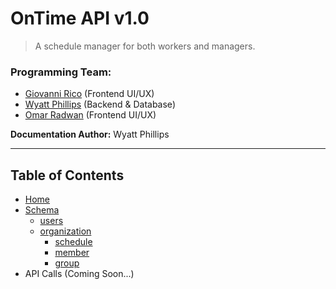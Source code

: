 # OnTime API v1.0

> A schedule manager for both workers and managers.

### Programming Team:
* [Giovanni Rico](mailto:ricog@wit.edu) (Frontend UI/UX)
* [Wyatt Phillips](mailto:phillipsw1@wit.edu) (Backend & Database)
* [Omar Radwan](mailto:radwano@wit.edu) (Frontend UI/UX)

**Documentation Author:** Wyatt Phillips

---

## Table of Contents
* [Home](/)
* [Schema](schema/README)
  - [users](schema/doc/user)
  - [organization](schema/doc/organization)
    - [schedule](schema/doc/schedule)
    - [member](schema/doc/member)
    - [group](schema/doc/group)
* API Calls (Coming Soon...)

